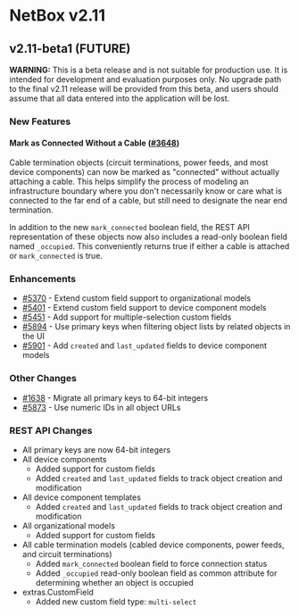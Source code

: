 # NetBox v2.11

## v2.11-beta1 (FUTURE)

**WARNING:** This is a beta release and is not suitable for production use. It is intended for development and evaluation purposes only. No upgrade path to the final v2.11 release will be provided from this beta, and users should assume that all data entered into the application will be lost.

### New Features

#### Mark as Connected Without a Cable ([#3648](https://github.com/netbox-community/netbox/issues/3648))

Cable termination objects (circuit terminations, power feeds, and most device components) can now be marked as "connected" without actually attaching a cable. This helps simplify the process of modeling an infrastructure boundary where you don't necessarily know or care what is connected to the far end of a cable, but still need to designate the near end termination.

In addition to the new `mark_connected` boolean field, the REST API representation of these objects now also includes a read-only boolean field named `_occupied`. This conveniently returns true if either a cable is attached or `mark_connected` is true. 

### Enhancements

* [#5370](https://github.com/netbox-community/netbox/issues/5370) - Extend custom field support to organizational models
* [#5401](https://github.com/netbox-community/netbox/issues/5401) - Extend custom field support to device component models
* [#5451](https://github.com/netbox-community/netbox/issues/5451) - Add support for multiple-selection custom fields
* [#5894](https://github.com/netbox-community/netbox/issues/5894) - Use primary keys when filtering object lists by related objects in the UI
* [#5901](https://github.com/netbox-community/netbox/issues/5901) - Add `created` and `last_updated` fields to device component models

### Other Changes

* [#1638](https://github.com/netbox-community/netbox/issues/1638) - Migrate all primary keys to 64-bit integers
* [#5873](https://github.com/netbox-community/netbox/issues/5873) - Use numeric IDs in all object URLs

### REST API Changes

* All primary keys are now 64-bit integers
* All device components
  * Added support for custom fields
  * Added `created` and `last_updated` fields to track object creation and modification
* All device component templates
  * Added `created` and `last_updated` fields to track object creation and modification
* All organizational models
  * Added support for custom fields
* All cable termination models (cabled device components, power feeds, and circuit terminations)
  * Added `mark_connected` boolean field to force connection status
  * Added `_occupied` read-only boolean field as common attribute for determining whether an object is occupied
* extras.CustomField
  * Added new custom field type: `multi-select`
